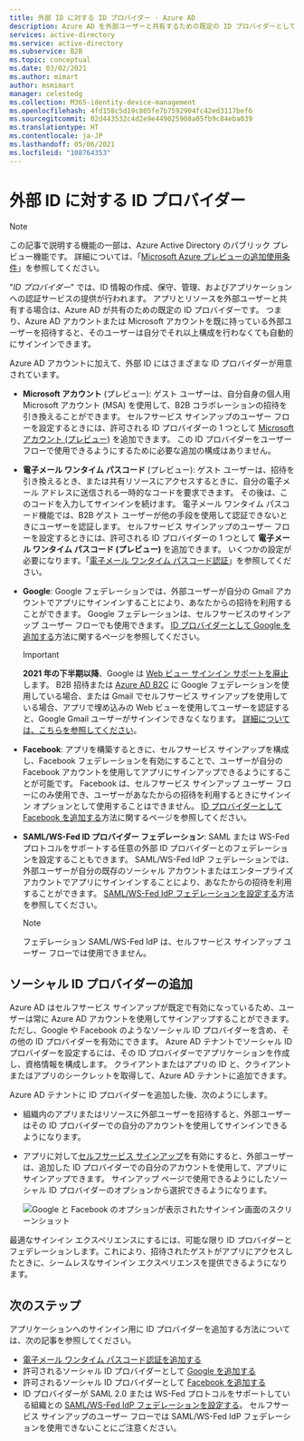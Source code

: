 ```yaml
---
title: 外部 ID に対する ID プロバイダー - Azure AD
description: Azure AD を外部ユーザーと共有するための既定の ID プロバイダーとして使用する方法について説明します。
services: active-directory
ms.service: active-directory
ms.subservice: B2B
ms.topic: conceptual
ms.date: 03/02/2021
ms.author: mimart
author: msmimart
manager: celestedg
ms.collection: M365-identity-device-management
ms.openlocfilehash: 4fd158c5d19c805fe7b7592904fc42ed3117bef6
ms.sourcegitcommit: 02d443532c4d2e9e449025908a05fb9c84eba039
ms.translationtype: HT
ms.contentlocale: ja-JP
ms.lasthandoff: 05/06/2021
ms.locfileid: "108764353"
---
```

# <a name="identity-providers-for-external-identities"></a>外部 ID に対する ID プロバイダー

> [!NOTE]
> この記事で説明する機能の一部は、Azure Active Directory のパブリック プレビュー機能です。 詳細については、「[Microsoft Azure プレビューの追加使用条件](https://azure.microsoft.com/support/legal/preview-supplemental-terms/)」を参照してください。

"*ID プロバイダー*" では、ID 情報の作成、保守、管理、およびアプリケーションへの認証サービスの提供が行われます。 アプリとリソースを外部ユーザーと共有する場合は、Azure AD が共有のための既定の ID プロバイダーです。 つまり、Azure AD アカウントまたは Microsoft アカウントを既に持っている外部ユーザーを招待すると、そのユーザーは自分でそれ以上構成を行わなくても自動的にサインインできます。

Azure AD アカウントに加えて、外部 ID にはさまざまな ID プロバイダーが用意されています。

- **Microsoft アカウント** (プレビュー): ゲスト ユーザーは、自分自身の個人用 Microsoft アカウント (MSA) を使用して、B2B コラボレーションの招待を引き換えることができます。 セルフサービス サインアップのユーザー フローを設定するときには、許可される ID プロバイダーの 1 つとして [Microsoft アカウント (プレビュー)](microsoft-account.md) を追加できます。 この ID プロバイダーをユーザー フローで使用できるようにするために必要な追加の構成はありません。

- **電子メール ワンタイム パスコード** (プレビュー): ゲスト ユーザーは、招待を引き換えるとき、または共有リソースにアクセスするときに、自分の電子メール アドレスに送信される一時的なコードを要求できます。 その後は、このコードを入力してサインインを続けます。 電子メール ワンタイム パスコード機能では、B2B ゲスト ユーザーが他の手段を使用して認証できないときにユーザーを認証します。 セルフサービス サインアップのユーザー フローを設定するときには、許可される ID プロバイダーの 1 つとして **電子メール ワンタイム パスコード (プレビュー)** を追加できます。 いくつかの設定が必要になります。「[電子メール ワンタイム パスコード認証](one-time-passcode.md)」を参照してください。

- **Google**: Google フェデレーションでは、外部ユーザーが自分の Gmail アカウントでアプリにサインインすることにより、あなたからの招待を利用することができます。 Google フェデレーションは、セルフサービスのサインアップ ユーザー フローでも使用できます。 [ID プロバイダーとして Google を追加する](google-federation.md)方法に関するページを参照してください。
   > [!IMPORTANT]
   > **2021 年の下半期以降**、Google は [Web ビュー サインイン サポートを廃止](https://developers.googleblog.com/2016/08/modernizing-oauth-interactions-in-native-apps.html)します。 B2B 招待または [Azure AD B2C](../../active-directory-b2c/identity-provider-google.md) に Google フェデレーションを使用している場合、または Gmail でセルフサービス サインアップを使用している場合、アプリで埋め込みの Web ビューを使用してユーザーを認証すると、Google Gmail ユーザーがサインインできなくなります。 [詳細については、こちらを参照してください](google-federation.md#deprecation-of-web-view-sign-in-support)。

- **Facebook**: アプリを構築するときに、セルフサービス サインアップを構成し、Facebook フェデレーションを有効にすることで、ユーザーが自分の Facebook アカウントを使用してアプリにサインアップできるようにすることが可能です。 Facebook は、セルフサービス サインアップ ユーザー フローにのみ使用でき、ユーザーがあなたからの招待を利用するときにサインイン オプションとして使用することはできません。 [ID プロバイダーとして Facebook を追加する](facebook-federation.md)方法に関するページを参照してください。

- **SAML/WS-Fed ID プロバイダー フェデレーション**: SAML または WS-Fed プロトコルをサポートする任意の外部 ID プロバイダーとのフェデレーションを設定することもできます。 SAML/WS-Fed IdP フェデレーションでは、外部ユーザーが自分の既存のソーシャル アカウントまたはエンタープライズ アカウントでアプリにサインインすることにより、あなたからの招待を利用することができます。 [SAML/WS-Fed IdP フェデレーションを設定する](direct-federation.md)方法を参照してください。
   > [!NOTE]
   > フェデレーション SAML/WS-Fed IdP は、セルフサービス サインアップ ユーザー フローでは使用できません。

## <a name="adding-social-identity-providers"></a>ソーシャル ID プロバイダーの追加

Azure AD はセルフサービス サインアップが既定で有効になっているため、ユーザーは常に Azure AD アカウントを使用してサインアップすることができます。 ただし、Google や Facebook のようなソーシャル ID プロバイダーを含め、その他の ID プロバイダーを有効にできます。 Azure AD テナントでソーシャル ID プロバイダーを設定するには、その ID プロバイダーでアプリケーションを作成し、資格情報を構成します。 クライアントまたはアプリの ID と、クライアントまたはアプリのシークレットを取得して、Azure AD テナントに追加できます。

Azure AD テナントに ID プロバイダーを追加した後、次のようにします。

- 組織内のアプリまたはリソースに外部ユーザーを招待すると、外部ユーザーはその ID プロバイダーでの自分のアカウントを使用してサインインできるようになります。
- アプリに対して[セルフサービス サインアップ](self-service-sign-up-overview.md)を有効にすると、外部ユーザーは、追加した ID プロバイダーでの自分のアカウントを使用して、アプリにサインアップできます。 サインアップ ページで使用できるようにしたソーシャル ID プロバイダーのオプションから選択できるようになります。

   ![Google と Facebook のオプションが表示されたサインイン画面のスクリーンショット](media/identity-providers/sign-in-with-social-identity.png)

最適なサインイン エクスペリエンスにするには、可能な限り ID プロバイダーとフェデレーションします。これにより、招待されたゲストがアプリにアクセスしたときに、シームレスなサインイン エクスペリエンスを提供できるようになります。  

## <a name="next-steps"></a>次のステップ

アプリケーションへのサインイン用に ID プロバイダーを追加する方法については、次の記事を参照してください。

- [電子メール ワンタイム パスコード認証を追加する](one-time-passcode.md)
- 許可されるソーシャル ID プロバイダーとして [Google を追加する](google-federation.md)
- 許可されるソーシャル ID プロバイダーとして [Facebook を追加する](facebook-federation.md)
- ID プロバイダーが SAML 2.0 または WS-Fed プロトコルをサポートしている組織との [SAML/WS-Fed IdP フェデレーションを設定する](direct-federation.md)。 セルフサービス サインアップのユーザー フローでは SAML/WS-Fed IdP フェデレーションを使用できないことにご注意ください。
